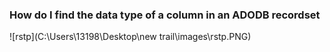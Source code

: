 ### How do I find the data type of a column in an ADODB recordset

![rstp](C:\Users\13198\Desktop\new trail\images\rstp.PNG)
